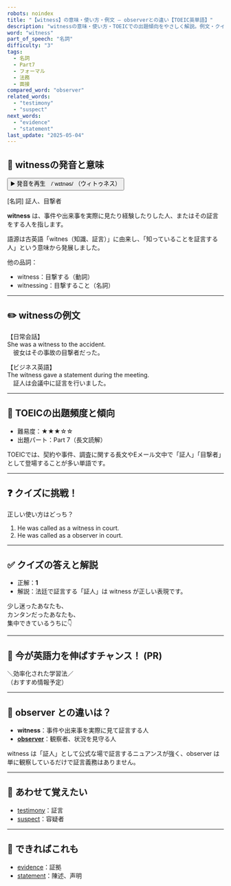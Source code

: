 ```yaml
---
robots: noindex
title: "【witness】の意味・使い方・例文 ― observerとの違い【TOEIC英単語】"
description: "witnessの意味・使い方・TOEICでの出題傾向をやさしく解説。例文・クイズ付きでobserverとの違いもわかりやすく学べます。"
word: "witness"
part_of_speech: "名詞"
difficulty: "3"
tags:
  - 名詞
  - Part7
  - フォーマル
  - 法務
  - 面接
compared_word: "observer"
related_words:
  - "testimony"
  - "suspect"
next_words:
  - "evidence"
  - "statement"
last_update: "2025-05-04"
---
```


## 🔰 witnessの発音と意味

<button class="play-audio" onclick="playTTS('witness')">
  <span class="play-audio-main">
    ▶️ 発音を再生　/ˈwɪtnəs/
  </span>
  <span class="play-audio-sub">
    （ウィトゥネス）
  </span>
</button>

[名詞] 証人、目撃者

**witness** は、事件や出来事を実際に見たり経験したりした人、またはその証言をする人を指します。

語源は古英語「witnes（知識、証言）」に由来し、「知っていることを証言する人」という意味から発展しました。

他の品詞：  
- witness：目撃する（動詞）
- witnessing：目撃すること（名詞）

---

## ✏️ witnessの例文

【日常会話】  
She was a witness to the accident.  
　彼女はその事故の目撃者だった。

【ビジネス英語】  
The witness gave a statement during the meeting.  
　証人は会議中に証言を行いました。

---

## 🎯 TOEICの出題頻度と傾向

- 難易度：★★★☆☆
- 出題パート：Part 7（長文読解）

TOEICでは、契約や事件、調査に関する長文やEメール文中で「証人」「目撃者」として登場することが多い単語です。

---

## ❓ クイズに挑戦！

正しい使い方はどっち？

1. He was called as a witness in court.  
2. He was called as a observer in court.

---

## ✅ クイズの答えと解説

- 正解：**1**
- 解説：法廷で証言する「証人」は witness が正しい表現です。

少し迷ったあなたも、  
カンタンだったあなたも、  
集中できているうちに👇️

---

## 🚀 今が英語力を伸ばすチャンス！ (PR)

<div class="info-center">
＼効率化された学習法／<br>  
（おすすめ情報予定）
</div>

---

## 🤔  observer との違いは？

- **witness**：事件や出来事を実際に見て証言する人
- **[observer](/word/observer)**：観察者、状況を見守る人

witness は「証人」として公式な場で証言するニュアンスが強く、observer は単に観察しているだけで証言義務はありません。

---

## 🧩 あわせて覚えたい

- [testimony](/word/testimony)：証言
- [suspect](/word/suspect)：容疑者

---

## 📖 できればこれも

- [evidence](/word/evidence)：証拠
- [statement](/word/statement)：陳述、声明

<!-- cvid: aid38_bid40 -->
